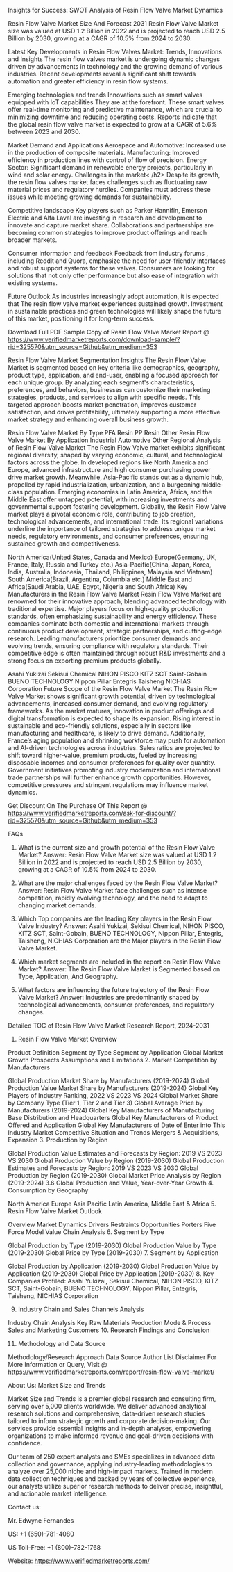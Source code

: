 Insights for Success: SWOT Analysis of Resin Flow Valve Market Dynamics


Resin Flow Valve Market Size And Forecast 2031
Resin Flow Valve Market size was valued at USD 1.2 Billion in 2022 and is projected to reach USD 2.5 Billion by 2030, growing at a CAGR of 10.5% from 2024 to 2030.

Latest Key Developments in Resin Flow Valves Market: Trends, Innovations and Insights
The resin flow valves market is undergoing dynamic changes driven by advancements in technology and the growing demand of various industries. Recent developments reveal a significant shift towards automation and greater efficiency in resin flow systems.

Emerging technologies and trends
Innovations such as smart valves equipped with IoT capabilities They are at the forefront. These smart valves offer real-time monitoring and predictive maintenance, which are crucial to minimizing downtime and reducing operating costs. Reports indicate that the global resin flow valve market is expected to grow at a CAGR of 5.6% between 2023 and 2030.

Market Demand and Applications
Aerospace and Automotive: Increased use in the production of composite materials.
Manufacturing: Improved efficiency in production lines with control of flow of precision.
Energy Sector: Significant demand in renewable energy projects, particularly in wind and solar energy.
Challenges in the market< /h2>
Despite its growth, the resin flow valves market faces challenges such as fluctuating raw material prices and regulatory hurdles. Companies must address these issues while meeting growing demands for sustainability.

Competitive landscape
Key players such as Parker Hannifin, Emerson Electric and Alfa Laval are investing in research and development to innovate and capture market share. Collaborations and partnerships are becoming common strategies to improve product offerings and reach broader markets.

Consumer information and feedback
Feedback from industry forums , including Reddit and Quora, emphasize the need for user-friendly interfaces and robust support systems for these valves. Consumers are looking for solutions that not only offer performance but also ease of integration with existing systems.

Future Outlook
As industries increasingly adopt automation, it is expected that The resin flow valve market experiences sustained growth. Investment in sustainable practices and green technologies will likely shape the future of this market, positioning it for long-term success.

Download Full PDF Sample Copy of Resin Flow Valve Market Report @ https://www.verifiedmarketreports.com/download-sample/?rid=325570&utm_source=Github&utm_medium=353

Resin Flow Valve Market Segmentation Insights
The Resin Flow Valve Market is segmented based on key criteria like demographics, geography, product type, application, and end-user, enabling a focused approach for each unique group. By analyzing each segment's characteristics, preferences, and behaviors, businesses can customize their marketing strategies, products, and services to align with specific needs. This targeted approach boosts market penetration, improves customer satisfaction, and drives profitability, ultimately supporting a more effective market strategy and enhancing overall business growth.

Resin Flow Valve Market By Type
PFA Resin
PP Resin
Other
Resin Flow Valve Market By Application
Industrial
Automotive
Other
Regional Analysis of Resin Flow Valve Market
The Resin Flow Valve market exhibits significant regional diversity, shaped by varying economic, cultural, and technological factors across the globe. In developed regions like North America and Europe, advanced infrastructure and high consumer purchasing power drive market growth. Meanwhile, Asia-Pacific stands out as a dynamic hub, propelled by rapid industrialization, urbanization, and a burgeoning middle-class population. Emerging economies in Latin America, Africa, and the Middle East offer untapped potential, with increasing investments and governmental support fostering development. Globally, the Resin Flow Valve market plays a pivotal economic role, contributing to job creation, technological advancements, and international trade. Its regional variations underline the importance of tailored strategies to address unique market needs, regulatory environments, and consumer preferences, ensuring sustained growth and competitiveness.

North America(United States, Canada and Mexico)
Europe(Germany, UK, France, Italy, Russia and Turkey etc.)
Asia-Pacific(China, Japan, Korea, India, Australia, Indonesia, Thailand, Philippines, Malaysia and Vietnam)
South America(Brazil, Argentina, Columbia etc.)
Middle East and Africa(Saudi Arabia, UAE, Egypt, Nigeria and South Africa)
Key Manufacturers in the Resin Flow Valve Market
Resin Flow Valve Market are renowned for their innovative approach, blending advanced technology with traditional expertise. Major players focus on high-quality production standards, often emphasizing sustainability and energy efficiency. These companies dominate both domestic and international markets through continuous product development, strategic partnerships, and cutting-edge research. Leading manufacturers prioritize consumer demands and evolving trends, ensuring compliance with regulatory standards. Their competitive edge is often maintained through robust R&D investments and a strong focus on exporting premium products globally.

Asahi Yukizai
Sekisui Chemical
NIHON PISCO
KITZ SCT
Saint-Gobain
BUENO TECHNOLOGY
Nippon Pillar
Entegris
Taisheng
NICHIAS Corporation
Future Scope of the Resin Flow Valve Market
The Resin Flow Valve Market shows significant growth potential, driven by technological advancements, increased consumer demand, and evolving regulatory frameworks. As the market matures, innovation in product offerings and digital transformation is expected to shape its expansion. Rising interest in sustainable and eco-friendly solutions, especially in sectors like manufacturing and healthcare, is likely to drive demand. Additionally, France’s aging population and shrinking workforce may push for automation and AI-driven technologies across industries. Sales ratios are projected to shift toward higher-value, premium products, fueled by increasing disposable incomes and consumer preferences for quality over quantity. Government initiatives promoting industry modernization and international trade partnerships will further enhance growth opportunities. However, competitive pressures and stringent regulations may influence market dynamics.

Get Discount On The Purchase Of This Report @ https://www.verifiedmarketreports.com/ask-for-discount/?rid=325570&utm_source=Github&utm_medium=353

FAQs
1. What is the current size and growth potential of the Resin Flow Valve Market?
Answer: Resin Flow Valve Market size was valued at USD 1.2 Billion in 2022 and is projected to reach USD 2.5 Billion by 2030, growing at a CAGR of 10.5% from 2024 to 2030.

2. What are the major challenges faced by the Resin Flow Valve Market?
Answer: Resin Flow Valve Market face challenges such as intense competition, rapidly evolving technology, and the need to adapt to changing market demands.

3. Which Top companies are the leading Key players in the Resin Flow Valve Industry?
Answer: Asahi Yukizai, Sekisui Chemical, NIHON PISCO, KITZ SCT, Saint-Gobain, BUENO TECHNOLOGY, Nippon Pillar, Entegris, Taisheng, NICHIAS Corporation are the Major players in the Resin Flow Valve Market.

4. Which market segments are included in the report on Resin Flow Valve Market?
Answer: The Resin Flow Valve Market is Segmented based on Type, Application, And Geography.

5. What factors are influencing the future trajectory of the Resin Flow Valve Market?
Answer: Industries are predominantly shaped by technological advancements, consumer preferences, and regulatory changes.

Detailed TOC of Resin Flow Valve Market Research Report, 2024-2031
1. Resin Flow Valve Market Overview

Product Definition
Segment by Type
Segment by Application
Global Market Growth Prospects
Assumptions and Limitations
2. Market Competition by Manufacturers

Global Production Market Share by Manufacturers (2019-2024)
Global Production Value Market Share by Manufacturers (2019-2024)
Global Key Players of Industry Ranking, 2022 VS 2023 VS 2024
Global Market Share by Company Type (Tier 1, Tier 2 and Tier 3)
Global Average Price by Manufacturers (2019-2024)
Global Key Manufacturers of Manufacturing Base Distribution and Headquarters
Global Key Manufacturers of Product Offered and Application
Global Key Manufacturers of Date of Enter into This Industry
Market Competitive Situation and Trends
Mergers & Acquisitions, Expansion
3. Production by Region

Global Production Value Estimates and Forecasts by Region: 2019 VS 2023 VS 2030
Global Production Value by Region (2019-2030)
Global Production Estimates and Forecasts by Region: 2019 VS 2023 VS 2030
Global Production by Region (2019-2030)
Global Market Price Analysis by Region (2019-2024) 3.6 Global Production and Value, Year-over-Year Growth
4. Consumption by Geography

North America
Europe
Asia Pacific
Latin America, Middle East & Africa
5. Resin Flow Valve Market Outlook

Overview
Market Dynamics
Drivers
Restraints
Opportunities
Porters Five Force Model
Value Chain Analysis 
6. Segment by Type

Global Production by Type (2019-2030)
Global Production Value by Type (2019-2030)
Global Price by Type (2019-2030)
7. Segment by Application

Global Production by Application (2019-2030)
Global Production Value by Application (2019-2030)
Global Price by Application (2019-2030)
8. Key Companies Profiled: Asahi Yukizai, Sekisui Chemical, NIHON PISCO, KITZ SCT, Saint-Gobain, BUENO TECHNOLOGY, Nippon Pillar, Entegris, Taisheng, NICHIAS Corporation

9. Industry Chain and Sales Channels Analysis

Industry Chain Analysis
Key Raw Materials
Production Mode & Process
Sales and Marketing
Customers
10. Research Findings and Conclusion

11. Methodology and Data Source

Methodology/Research Approach
Data Source
Author List
Disclaimer
For More Information or Query, Visit @ https://www.verifiedmarketreports.com/report/resin-flow-valve-market/

About Us: Market Size and Trends

Market Size and Trends is a premier global research and consulting firm, serving over 5,000 clients worldwide. We deliver advanced analytical research solutions and comprehensive, data-driven research studies tailored to inform strategic growth and corporate decision-making. Our services provide essential insights and in-depth analyses, empowering organizations to make informed revenue and goal-driven decisions with confidence.

Our team of 250 expert analysts and SMEs specializes in advanced data collection and governance, applying industry-leading methodologies to analyze over 25,000 niche and high-impact markets. Trained in modern data collection techniques and backed by years of collective experience, our analysts utilize superior research methods to deliver precise, insightful, and actionable market intelligence.

Contact us:

Mr. Edwyne Fernandes

US: +1 (650)-781-4080

US Toll-Free: +1 (800)-782-1768

Website: https://www.verifiedmarketreports.com/
